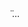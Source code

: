 <html>
    <head>
        <title>Галиев О.А.</title>
    </head>
    <body>
    ̈   …
    </body>
</html>
